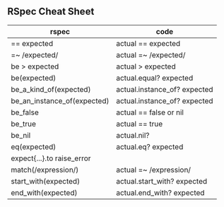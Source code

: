 <!-- 
title: RSpec Cheat sheet
from: work
create: 2019-08-16
tags: work,ruby,program
-->

## RSpec Cheat Sheet

| rspec  | code  |
|--------|-------|
| == expected  | actual == expected  |
| =~ /expected/  | actual =~ /expected/  |
| be > expected  | actual > expected  |
| be(expected)  | actual.equal? expected  |
| be_a_kind_of(expected)  | actual.instance_of? expected  |
| be_an_instance_of(expected)  | actual.instance_of? expected  |
| be_false  | actual == false or nil  |
| be_true  | actual == true  |
| be_nil  | actual.nil?  |
| eq(expected)  | actual.eq? expected  |
| expect{...}.to raise_error  |   |
| match(/expression/)   | actual =~ /expression/  |
| start_with(expected)  | actual.start_with? expected  |
| end_with(expected)  | actual.end_with? expected  |
